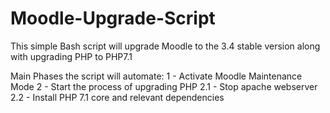 # Moodle-Upgrade-Script
This simple Bash script will upgrade Moodle to the 3.4 stable version along with upgrading PHP to PHP7.1

Main Phases the script will automate:
1 - Activate Moodle Maintenance Mode 
2 - Start the process of upgrading PHP
  2.1 - Stop apache webserver
  2.2 - Install PHP 7.1 core and relevant dependencies
